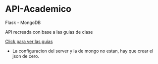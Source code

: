 # API-Academico
Flask - MongoDB

API recreada con base a las guias de clase

<a href="https://educacioncontinuavirtual.unal.edu.co/mod/hvp/view.php?id=10458#h5pbookid=727&chapter=h5p-interactive-book-chapter-65a6edba-6d21-4a49-9e7e-b2c3dc51a8e8&section=0" target="_blank">Click para ver las guias</a>

- La configuracion del server y la de mongo no estan, hay que crear el json de cero.
